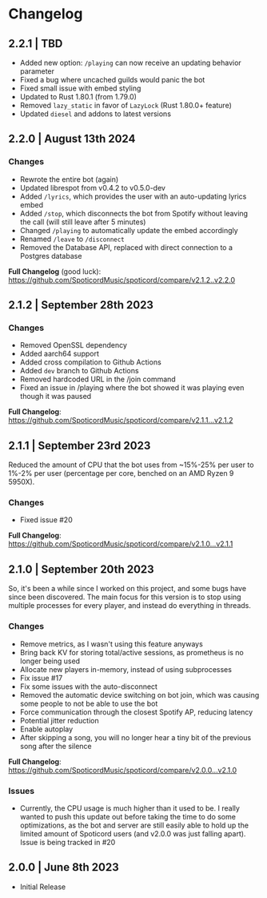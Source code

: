 # Changelog

## 2.2.1 | TBD

- Added new option: `/playing` can now receive an updating behavior parameter
- Fixed a bug where uncached guilds would panic the bot
- Fixed small issue with embed styling
- Updated to Rust 1.80.1 (from 1.79.0)
- Removed `lazy_static` in favor of `LazyLock` (Rust 1.80.0+ feature)
- Updated `diesel` and addons to latest versions

## 2.2.0 | August 13th 2024

### Changes

- Rewrote the entire bot (again)
- Updated librespot from v0.4.2 to v0.5.0-dev
- Added `/lyrics`, which provides the user with an auto-updating lyrics embed
- Added `/stop`, which disconnects the bot from Spotify without leaving the call (will still leave after 5 minutes)
- Changed `/playing` to automatically update the embed accordingly
- Renamed `/leave` to `/disconnect`
- Removed the Database API, replaced with direct connection to a Postgres database

**Full Changelog** (good luck): https://github.com/SpoticordMusic/spoticord/compare/v2.1.2..v2.2.0

## 2.1.2 | September 28th 2023

### Changes

- Removed OpenSSL dependency
- Added aarch64 support
- Added cross compilation to Github Actions
- Added `dev` branch to Github Actions
- Removed hardcoded URL in the /join command
- Fixed an issue in /playing where the bot showed it was playing even though it was paused

**Full Changelog**: https://github.com/SpoticordMusic/spoticord/compare/v2.1.1...v2.1.2

## 2.1.1 | September 23rd 2023

Reduced the amount of CPU that the bot uses from ~15%-25% per user to 1%-2% per user (percentage per core, benched on an AMD Ryzen 9 5950X).

### Changes

- Fixed issue #20

**Full Changelog**: https://github.com/SpoticordMusic/spoticord/compare/v2.1.0...v2.1.1

## 2.1.0 | September 20th 2023

So, it's been a while since I worked on this project, and some bugs have since been discovered.
The main focus for this version is to stop using multiple processes for every player, and instead do everything in threads.

### Changes

- Remove metrics, as I wasn't using this feature anyways
- Bring back KV for storing total/active sessions, as prometheus is no longer being used
- Allocate new players in-memory, instead of using subprocesses
- Fix issue #17
- Fix some issues with the auto-disconnect
- Removed the automatic device switching on bot join, which was causing some people to not be able to use the bot
- Force communication through the closest Spotify AP, reducing latency
- Potential jitter reduction
- Enable autoplay
- After skipping a song, you will no longer hear a tiny bit of the previous song after the silence

**Full Changelog**: https://github.com/SpoticordMusic/spoticord/compare/v2.0.0...v2.1.0

### Issues

- Currently, the CPU usage is much higher than it used to be. I really wanted to push this update out before taking the time to do some optimizations, as the bot and server are still easily able to hold up the limited amount of Spoticord users (and v2.0.0 was just falling apart). Issue is being tracked in #20

## 2.0.0 | June 8th 2023

- Initial Release
